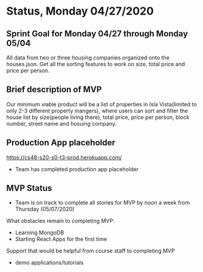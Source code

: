 # Status, Monday 04/27/2020

## Sprint Goal for Monday 04/27 through Monday 05/04

All data from two or three housing companies organized onto the houses.json. Get all the sorting features to work on size, 
total price and price per person. 

## Brief description of MVP

Our minimum viable product will be a list of properties in Isla Vista(limited to only 2-3 different property mangers), where users can sort and filter the house list by size(people living there), total price, price per person, block number, street name and hosuing company.

## Production App placeholder
https://cs48-s20-s0-t3-prod.herokuapp.com/
* Team has completed production app placeholder

## MVP Status
* Team is on track to complete all stories for MVP by noon a week from Thursday (05/07/2020)

What obstacles remain to completing MVP:
* Learning MongoDB
* Starting React Apps for the first time

Support that would be helpful from course staff to completing MVP
* demo applications/tutorials
